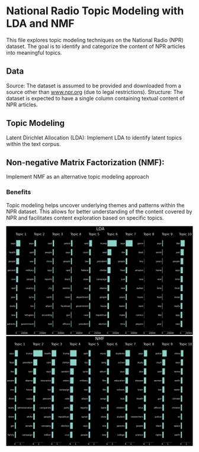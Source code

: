 # National Radio Topic Modeling with LDA and NMF
This file explores topic modeling techniques on the National Radio (NPR) dataset. The goal is to identify and categorize the content of NPR articles into meaningful topics.
## Data
Source: The dataset is assumed to be provided and downloaded from a source other than www.npr.org (due to legal restrictions).
Structure: The dataset is expected to have a single column containing textual content of NPR articles.
## Topic Modeling
Latent Dirichlet Allocation (LDA):
Implement LDA to identify latent topics within the text corpus.
## Non-negative Matrix Factorization (NMF):
Implement NMF as an alternative topic modeling approach

### Benefits
Topic modeling helps uncover underlying themes and patterns within the NPR dataset.
This allows for better understanding of the content covered by NPR and facilitates content exploration based on specific topics.

![LDA](image.png)
![NMF](image-1.png)
